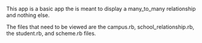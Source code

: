 This app is a basic app the is meant to display a many_to_many relationship and nothing else.  

The files that need to be viewed are the campus.rb, school_relationship.rb, the student.rb, and scheme.rb files.  
